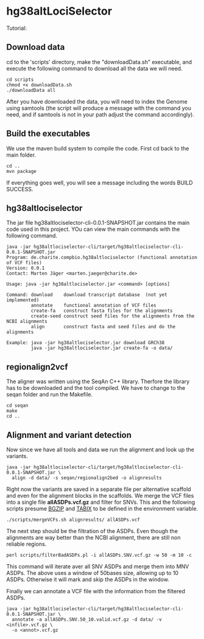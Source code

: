 # hg38altLociSelector

Tutorial:

## Download data
cd to the 'scripts' directory, make the "downloadData.sh" executable, and execute the following command to download all the data we will need.

```
cd scripts
chmod +x downloadData.sh
./downloadData all
```
After you have downloaded the data, you will need to index the Genome using samtools (the script will produce a message with the command you need, and if samtools is not in your path adjust the command accordingly).

## Build the executables
We use the maven build system to compile the code. First cd back to the main folder.
```
cd ..
mvn package
```
If everything goes well, you will see a message including the words BUILD SUCCESS.

## hg38altlociselector
The jar file hg38altlociselector-cli-0.0.1-SNAPSHOT.jar contains the main code used in this project. YOu can view the main commands with the following command.
```
java -jar hg38altlociselector-cli/target/hg38altlociselector-cli-0.0.1-SNAPSHOT.jar
Program: de.charite.compbio.hg38altlociselector (functional annotation of VCF files)
Version: 0.0.1
Contact: Marten Jäger <marten.jaeger@charite.de>

Usage: java -jar hg38altlociselector.jar <command> [options]

Command: download    download transcript database  (not yet implemented)
         annotate    functional annotation of VCF files
         create-fa   construct fasta files for the alignments
         create-seed construct seed files for the alignments from the NCBI alignments
         align       construct fasta and seed files and do the alignments

Example: java -jar hg38altlociselector.jar download GRCh38
         java -jar hg38altlociselector.jar create-fa -o data/

```

## regionalign2vcf
The aligner was written using the SeqAn C++ library. Therfore the library has to be downloaded and the tool compiled. We have to change to the seqan folder and run the Makefile.
```
cd seqan
make
cd ..
```

## Alignment and variant detection
Now since we have all tools and data we run the alignment and look up the variants.
```
java -jar hg38altlociselector-cli/target/hg38altlociselector-cli-0.0.1-SNAPSHOT.jar \
  align -d data/ -s seqan/regionalign2bed -o alignresults
```

Right now the variants are saved in a separate file per alternative scaffold and even for the alignment blocks in the scaffolds. We merge the VCF files into a single file __allASDPs.vcf.gz__ and filter for SNVs. This and the following scripts
presume [BGZIP](https://github.com/samtools/htslib "htslib repository") and [TABIX](https://github.com/samtools/htslib "htslib repository") to be defined in the environment variable.
```
./scripts/mergeVCFs.sh alignresults/ allASDPs.vcf
```

The next step should be the filtration of the ASDPs. Even though the alignments are way better than the NCBI alignment, there are still non reliable regions.
```
perl scripts/filterBadASDPs.pl -i allASDPs.SNV.vcf.gz -w 50 -m 10 -c
```
This command will iterate aver all SNV ASDPs and merge them into MNV ASDPs. The above uses a window of 50bases size, allowing up to 10 ASDPs. Otherwise it will mark and skip the ASDPs in the window.

Finally we can annotate a VCF file with the information from the filtered ASDPs.
```
java -jar hg38altlociselector-cli/target/hg38altlociselector-cli-0.0.1-SNAPSHOT.jar \
  annotate -a allASDPs.SNV.50_10.valid.vcf.gz -d data/ -v <infile>.vcf.gz \
  -o <annot>.vcf.gz
```
